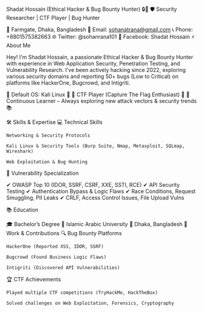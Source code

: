 Shadat Hossain (Ethical Hacker & Bug Bounty Hunter) 🔒🐛
🛡️ Security Researcher | CTF Player | Bug Hunter

📍 Farmgate, Dhaka, Bangladesh
📧 Email: sohanatrana@gmail.com
📞 Phone: +8801575382663
🌐 Twitter: @sohanrana101
📌 Facebook: Shadat Hossain
⚡ About Me

Hey! I'm Shadat Hossain, a passionate Ethical Hacker & Bug Bounty Hunter with experience in Web Application Security, Penetration Testing, and Vulnerability Research. I've been actively hacking since 2022, exploring various security domains and reporting 50+ bugs (Low to Critical) on platforms like HackerOne, Bugcrowd, and Intigriti.

🔹 Default OS: Kali Linux 🐍
🔹 CTF Player (Capture The Flag Enthusiast) 🚩
🔹 Continuous Learner – Always exploring new attack vectors & security trends 📚

🛠️ Skills & Expertise
💻 Technical Skills

    Networking & Security Protocols

    Kali Linux & Security Tools (Burp Suite, Nmap, Metasploit, SQLmap, Wireshark)

    Web Exploitation & Bug Hunting

🐛 Vulnerability Specialization

✔ OWASP Top 10 (IDOR, SSRF, CSRF, XXE, SSTI, RCE)
✔ API Security Testing
✔ Authentication Bypass & Logic Flaws
✔ Race Conditions, Request Smuggling, PII Leaks
✔ CRLF, Access Control Issues, File Upload Vulns


📚 Education

🎓 Bachelor’s Degree
📌 Islamic Arabic University
📍 Dhaka, Bangladesh
💼 Work & Contributions
🔍 Bug Bounty Platforms

    HackerOne (Reported XSS, IDOR, SSRF)

    Bugcrowd (Found Business Logic Flaws)

    Intigriti (Discovered API Vulnerabilities)

🏆 CTF Achievements

    Played multiple CTF competitions (TryHackMe, HackTheBox)

    Solved challenges on Web Exploitation, Forensics, Cryptography
